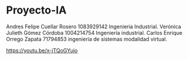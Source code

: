 # Proyecto-IA

Andres Felipe Cuellar Rosero 1083929142 Ingenieria Industrial.
Verónica Julieth Gómez Córdoba 1004214754 Ingeniería industrial.
Carlos Enrique Orrego Zapata 71794853 ingeniería de sistemas modalidad virtual.

https://youtu.be/x-jTQoGYujo

